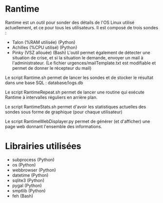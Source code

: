 # Rantime

Rantime est un outil pour sonder des détails de l'OS Linux utilisé actuellement, et ce pour tous les utilisateurs.
Il est composé de trois sondes :
- Talon (%RAM utilisée) (Python)
- Achilles (%CPU utilisé) (Python)
- Pinky (VSZ allouée) (Bash)
L'outil permet également de détecter une situation de crise, et si la situation le demande, envoyer un mail à l'administrateur.
(Le fichier urgences/mailTemplate.txt est modifiable et permet de donner le récepteur du mail)

Le script Rantime.sh permet de lancer les sondes et de stocker le résultat dans une base SQL : database/logs.db

Le script RantimeRepeat.sh permet de lancer une routine qui exécute Rantime à intervalles réguliers en arrière plan.

Le script RantimeStats.sh permet d'avoir les statistiques actuelles des sondes sous forme de graphique (pour chaque utilisateur)

Le script RantimeWebDisplayer.py permet de générer (et d'afficher) une page web donnant l'ensemble des informations.

# Librairies utilisées

- subprocess (Python)
- os (Python)
- webbrowser (Python)
- datetime (Python)
- sqlite3 (Python)
- pygal (Python)
- smptlib (Python)
- feh (Bash)
